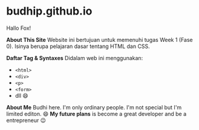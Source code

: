 # budhip.github.io
Hallo Fox!

**About This Site**
Website ini bertujuan untuk memenuhi tugas Week 1 (Fase 0).
Isinya berupa pelajaran dasar tentang HTML dan CSS.

**Daftar Tag & Syntaxes**
Didalam web ini menggunakan:
- `<html>`
- `<div>`
- `<p>`
- `<form>`
- dll :smile:

**About Me**
Budhi here.
I'm only ordinary people. I'm not special but I'm limited editon. :smile:
**My future plans** is become a great developer and be a entrepreneur :wink:
